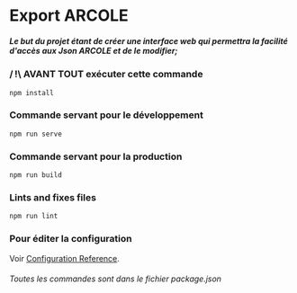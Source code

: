 # Export ARCOLE

##### Le but du projet étant de créer une interface web qui permettra la facilité d'accès aux Json ARCOLE et de le modifier;

### / !\ AVANT TOUT exécuter cette commande
```
npm install
```

### Commande servant pour le développement
```
npm run serve
```

### Commande servant pour la production
```
npm run build
```

### Lints and fixes files
```
npm run lint
```

### Pour éditer la configuration
Voir [Configuration Reference](https://cli.vuejs.org/config/).

###### Toutes les commandes sont dans le fichier package.json
